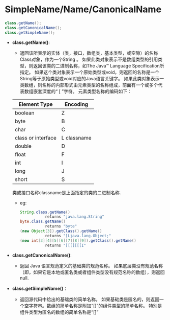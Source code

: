 # SimpleName/Name/CanonicalName

```java
class.getName();
class.getCanonicalName();
class.getSimpleName();
```

+ **class.getName()**:

  + 返回该所表示的实体（类，接口，数组类，基本类型，或空隙）的名称Class对象，作为一个String 。
    如果此类对象表示不是数组类型的引用类型，则返回该类的二进制名称，如The Java™ Language Specification所指定。
    如果这个类对象表示一个原始类型或void，则返回的名称是一个String等于原始类型或void对应的Java语言关键字。
    如果此类对象表示一类数组，则名称的内部形式由元素类型的名称组成，前面有一个或多个代表数组嵌套深度的“ [ ”字符。 元素类型名称的编码如下：
    
  | Element Type       | Encoding    |
    | ------------------ | ----------- |
    | boolean            | Z           |
    | byte               | B           |
    | char               | C           |
    | class or interface | L classname |
    | double             | D           |
    | float              | F           |
    | int                | I           |
    | long               | J           |
    | short              | S           |
    
    类或接口名称classname是上面指定的类的二进制名称.
    
   + eg:

     ```java
     String.class.getName()
                returns "java.lang.String"
     byte.class.getName()
                returns "byte"
     (new Object[3]).getClass().getName()
                returns "[Ljava.lang.Object;"
     (new int[3][4][5][6][7][8][9]).getClass().getName()
                returns "[[[[[[[I"
     ```

+ **class.getCanonicalName()**:

  + 返回 Java 语言规范定义的基础类的规范名称。 如果底层类没有规范名称（即，如果它是本地或匿名类或者组件类型没有规范名称的数组），则返回 null.

+ **class.getSimpleName()**：

  + 返回源代码中给出的基础类的简单名称。 如果基础类是匿名的，则返回一个空字符串。数组的简单名称是附加“[]”的组件类型的简单名称。 特别是组件类型为匿名的数组的简单名称是“[]”

